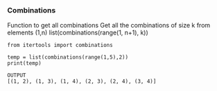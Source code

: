 ### Combinations
Function to get all combinations 
Get all the combinations of size k from elements (1,n)
list(combinations(range(1, n+1), k))
```
from itertools import combinations

temp = list(combinations(range(1,5),2))
print(temp)

OUTPUT
[(1, 2), (1, 3), (1, 4), (2, 3), (2, 4), (3, 4)]
```
